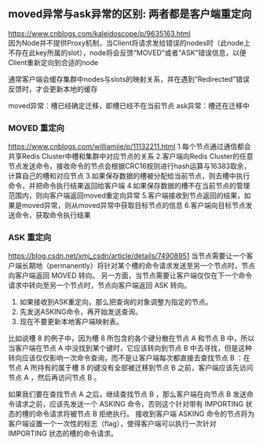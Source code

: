 ## moved异常与ask异常的区别: 两者都是客户端重定向
https://www.cnblogs.com/kaleidoscope/p/9635163.html  
因为Node并不提供Proxy机制，当Client将请求发给错误的nodes时（此node上不存在此key所属的slot），node将会反馈“MOVED”或者“ASK”错误信息，以便Client重新定向到合适的node

通常客户端会缓存集群中nodes与slots的映射关系，并在遇到“Redirected”错误反馈时，才会更新本地的缓存

moved异常：槽已经确定迁移，即槽已经不在当前节点
ask异常：槽还在迁移中

### MOVED 重定向
https://www.cnblogs.com/williamjie/p/11132211.html
1.每个节点通过通信都会共享Redis Cluster中槽和集群中对应节点的关系
2.客户端向Redis Cluster的任意节点发送命令，接收命令的节点会根据CRC16规则进行hash运算与16383取余，计算自己的槽和对应节点
3.如果保存数据的槽被分配给当前节点，则去槽中执行命令，并把命令执行结果返回给客户端
4.如果保存数据的槽不在当前节点的管理范围内，则向客户端返回moved重定向异常
5.客户端接收到节点返回的结果，如果是moved异常，则从moved异常中获取目标节点的信息
6.客户端向目标节点发送命令，获取命令执行结果

### ASK 重定向
https://blog.csdn.net/xmj_csdn/article/details/74908951
当节点需要让一个客户端长期地（permanently）将针对某个槽的命令请求发送至另一个节点时，节点向客户端返回 MOVED 转向。
另一方面，当节点需要让客户端仅仅在下一个命令请求中转向至另一个节点时，节点向客户端返回 ASK 转向。

1. 如果接收到ASK重定向，那么把查询的对象调整为指定的节点。
2. 先发送ASKING命令，再开始发送查询。
3. 现在不要更新本地客户端映射表。

比如说槽 8 的例子中，因为槽 8 所包含的各个键分散在节点 A 和节点 B 中，所以当客户端在节点 A 中没找到某个键时，它应该转向到节点 B 中去寻找，但是这种转向应该仅仅影响一次命令查询，而不是让客户端每次都直接去查找节点 B ：在节点 A 所持有的属于槽 8 的键没有全部被迁移到节点 B 之前，客户端应该先访问节点 A ，然后再访问节点 B 。

如果我们要在查找节点 A 之后，继续查找节点 B ，那么客户端在向节点 B 发送命令请求之前，应该先发送一个 ASKING 命令，否则这个针对带有 IMPORTING 状态的槽的命令请求将被节点 B 拒绝执行。
接收到客户端 ASKING 命令的节点将为客户端设置一个一次性的标志（flag），使得客户端可以执行一次针对 IMPORTING 状态的槽的命令请求。
